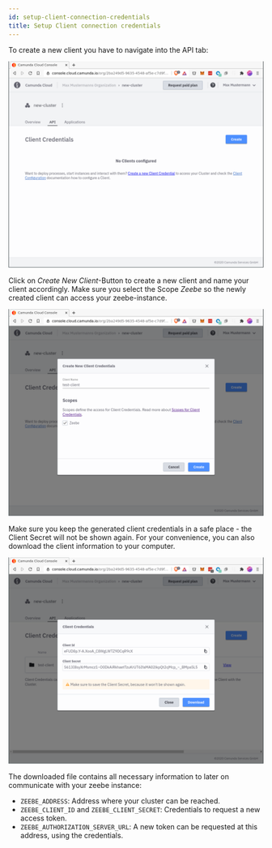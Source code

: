 ```yaml
---
id: setup-client-connection-credentials
title: Setup Client connection credentials
---
```


To create a new client you have to navigate into the API tab:

![cluster-details](./img/cluster-detail-clients.png)

Click on _Create New Client_-Button to create a new client and name your client accordingly. Make sure you select the Scope _Zeebe_ so the newly created client can access your zeebe-instance.

![create-client](./img/cluster-details-create-client.png)

Make sure you keep the generated client credentials in a safe place - the Client Secret will not be shown again. For your convenience, you can also download the client information to your computer.

![created-client](./img/cluster-details-created-client.png)

The downloaded file contains all necessary information to later on communicate with your zeebe instance:

- `ZEEBE_ADDRESS`: Address where your cluster can be reached.
- `ZEEBE_CLIENT_ID` and `ZEEBE_CLIENT_SECRET`: Credentials to request a new access token.
- `ZEEBE_AUTHORIZATION_SERVER_URL`: A new token can be requested at this address, using the credentials.
